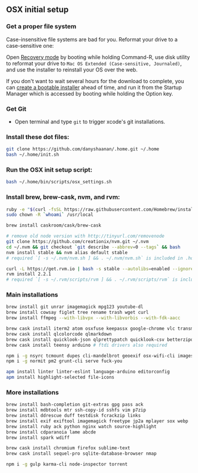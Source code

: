 ## OSX initial setup

### Get a proper file system

Case-insensitive file systems are bad for you.
Reformat your drive to a case-sensitive one:

Open [Recovery mode](https://support.apple.com/en-us/HT201314) by booting while holding Command-R,
use disk utility to reformat your drive to `Mac OS Extended (Case-sensitive, Journaled)`,
and use the installer to reinstall your OS over the web.

If you don't want to wait several hours for the download to complete,
you can [create a bootable installer](https://support.apple.com/en-us/ht201372) ahead of time,
and run it from the Startup Manager which is accessed by booting while holding the Option key.

### Get Git

* Open terminal and type `git` to trigger xcode's git installations.

### Install these dot files:

```bash
git clone https://github.com/danyshaanan/.home.git ~/.home
bash ~/.home/init.sh
```

### Run the OSX init setup script:

```bash
bash ~/.home/bin/scripts/osx_settings.sh
```

### Install brew, brew-cask, nvm, and rvm:

```bash
ruby -e "$(curl -fsSL https://raw.githubusercontent.com/Homebrew/install/master/install)"
sudo chown -R `whoami` /usr/local
```

```bash
brew install caskroom/cask/brew-cask
```

```bash
# remove old node version with http://tinyurl.com/removenode
git clone https://github.com/creationix/nvm.git ~/.nvm
cd ~/.nvm && git checkout `git describe --abbrev=0 --tags` && bash
nvm install stable && nvm alias default stable
# required `[ -s ~/.nvm/nvm.sh ] && . ~/.nvm/nvm.sh` is included in .home
```

```bash
curl -L https://get.rvm.io | bash -s stable --autolibs=enabled --ignore-dotfiles
rvm install 2.2.1
# required `[ -s ~/.rvm/scripts/rvm ] && . ~/.rvm/scripts/rvm` is included in .home
```

### Main installations

```bash
brew install git unrar imagemagick mpg123 youtube-dl
brew install cowsay figlet tree rename trash wget curl
brew install ffmpeg --with-libvpx --with-libvorbis --with-fdk-aacc
```

```bash
brew cask install iterm2 atom osxfuse keepassx google-chrome vlc transmission
brew cask install qlcolorcode qlmarkdown
brew cask install quicklook-json qlprettypatch quicklook-csv betterzipql
brew cask install teensy arduino # ftdi drivers also required
```

```bash
npm i -g nsyrc tcmount dupes cli-mandelbrot geoexif osx-wifi-cli imagesnapjs
npm i -g normit pm2 grunt-cli serve fuck-you
```

```bash
apm install linter linter-eslint language-arduino editorconfig
apm install highlight-selected file-icons
```

### More installations

```bash
brew install bash-completion git-extras gpg pass ack
brew install mdbtools mtr ssh-copy-id sshfs vim p7zip
brew install ddrescue duff testdisk fcrackzip links
brew install exif exiftool imagemagick freetype jp2a mplayer sox webp
brew install ruby ack python nginx watch source-highlight
brew install cdparanoia lame abcde
brew install spark wdiff
```

```bash
brew cask install chromium firefox sublime-text
brew cask install sequel-pro sqlite-database-browser nmap
```

```bash
npm i -g gulp karma-cli node-inspector torrent
```
